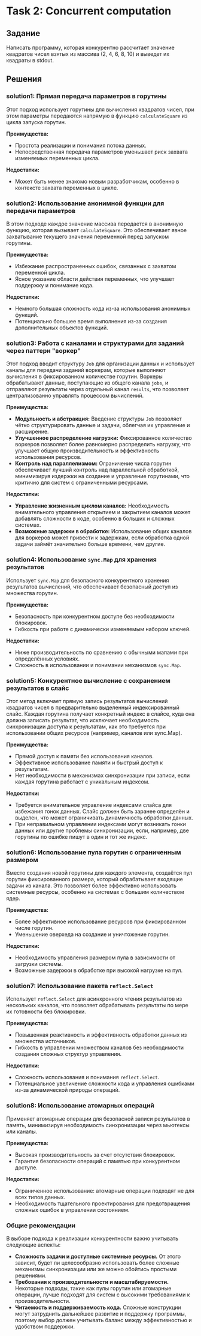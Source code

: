 # Task 2: Concurrent computation

## Задание
Написать программу, которая конкурентно рассчитает значение квадратов чисел взятых из массива (2, 4, 6, 8, 10) и выведет их квадраты в stdout.

## Решения

### solution1: Прямая передача параметров в горутины
Этот подход использует горутины для вычисления квадратов чисел, при этом параметры передаются напрямую в функцию `calculateSquare` из цикла запуска горутин.

**Преимущества:**
- Простота реализации и понимания потока данных.
- Непосредственная передача параметров уменьшает риск захвата изменяемых переменных цикла.

**Недостатки:**
- Может быть менее знакомо новым разработчикам, особенно в контексте захвата переменных в цикле.

### solution2: Использование анонимной функции для передачи параметров
В этом подходе каждое значение массива передается в анонимную функцию, которая вызывает `calculateSquare`. Это обеспечивает явное захватывание текущего значения переменной перед запуском горутины.

**Преимущества:**
- Избежание распространенных ошибок, связанных с захватом переменной цикла.
- Ясное указание области действия переменных, что улучшает поддержку и понимание кода.

**Недостатки:**
- Немного большая сложность кода из-за использования анонимных функций.
- Потенциально большее время выполнения из-за создания дополнительных объектов функций.

### solution3: Работа с каналами и структурами для заданий через паттерн "воркер"
Этот подход вводит структуру `Job` для организации данных и использует каналы для передачи заданий воркерам, которые выполняют вычисления в фиксированном количестве горутин. Воркеры обрабатывают данные, поступающие из общего канала `jobs`, и отправляют результаты через отдельный канал `results`, что позволяет централизованно управлять процессом вычислений.

**Преимущества:**
- **Модульность и абстракция:** Введение структуры `Job` позволяет чётко структурировать данные и задачи, облегчая их управление и расширение.
- **Улучшенное распределение нагрузки:** Фиксированное количество воркеров позволяет более равномерно распределить нагрузку, что улучшает общую производительность и эффективность использования ресурсов.
- **Контроль над параллелизмом:** Ограничение числа горутин обеспечивает лучший контроль над параллельной обработкой, минимизируя издержки на создание и управление горутинами, что критично для систем с ограниченными ресурсами.

**Недостатки:**
- **Управление жизненным циклом каналов:** Необходимость внимательного управления открытием и закрытием каналов может добавлять сложности в коде, особенно в больших и сложных системах.
- **Возможные задержки в обработке:** Использование общих каналов для воркеров может привести к задержкам, если обработка одной задачи займёт значительно больше времени, чем другие.

### solution4: Использование `sync.Map` для хранения результатов
Использует `sync.Map` для безопасного конкурентного хранения результатов вычислений, что обеспечивает безопасный доступ из множества горутин.

**Преимущества:**
- Безопасность при конкурентном доступе без необходимости блокировок.
- Гибкость при работе с динамически изменяемым набором ключей.

**Недостатки:**
- Ниже производительность по сравнению с обычными мапами при определённых условиях.
- Сложность в использовании и понимании механизмов `sync.Map`.

### solution5: Конкурентное вычисление с сохранением результатов в слайс
Этот метод включает прямую запись результатов вычислений квадратов чисел в предварительно выделенный индексированный слайс. Каждая горутина получает конкретный индекс в слайсе, куда она должна записать результат, что исключает необходимость синхронизации доступа к результатам, как это требуется при использовании общих ресурсов (например, каналов или sync.Map).

**Преимущества:**
- Прямой доступ к памяти без использования каналов.
- Эффективное использование памяти и быстрый доступ к результатам.
- Нет необходимости в механизмах синхронизации при записи, если каждая горутина работает с уникальным индексом.

**Недостатки:**
- Требуется внимательное управление индексами слайса для избежания гонок данных. Слайс должен быть заранее определён и выделен, что может ограничивать динамичность обработки данных.
- При неправильном управлении индексами могут возникать гонки данных или другие проблемы синхронизации, если, например, две горутины по ошибке пишут в один и тот же индекс.

### solution6: Использование пула горутин с ограниченным размером
Вместо создания новой горутины для каждого элемента, создаётся пул горутин фиксированного размера, который обрабатывает входящие задачи из канала. Это позволяет более эффективно использовать системные ресурсы, особенно на системах с большим количеством ядер.

**Преимущества:**
- Более эффективное использование ресурсов при фиксированном числе горутин.
- Уменьшение оверхеда на создание и уничтожение горутин.

**Недостатки:**
- Необходимость управления размером пула в зависимости от загрузки системы.
- Возможные задержки в обработке при высокой нагрузке на пул.

### solution7: Использование пакета `reflect.Select`
Использует `reflect.Select` для асинхронного чтения результатов из нескольких каналов, что позволяет обрабатывать результаты по мере их готовности без блокировки.

**Преимущества:**
- Повышенная реактивность и эффективность обработки данных из множества источников.
- Гибкость в управлении множеством каналов без необходимости создания сложных структур управления.

**Недостатки:**
- Сложность использования и понимания `reflect.Select`.
- Потенциальное увеличение сложности кода и управления ошибками из-за динамической природы операций.

### solution8: Использование атомарных операций
Применяет атомарные операции для безопасной записи результатов в память, минимизируя необходимость синхронизации через мьютексы или каналы.

**Преимущества:**
- Высокая производительность за счет отсутствия блокировок.
- Гарантия безопасности операций с памятью при конкурентном доступе.

**Недостатки:**
- Ограниченное использование: атомарные операции подходят не для всех типов данных.
- Необходимость тщательного проектирования для предотвращения сложных ошибок в управлении состоянием.

### Общие рекомендации
В выборе подхода к реализации конкурентности важно учитывать следующие аспекты:
- **Сложность задачи и доступные системные ресурсы.** От этого зависит, будет ли целесообразно использовать более сложные механизмы синхронизации или же можно обойтись простыми решениями.
- **Требования к производительности и масштабируемости.** Некоторые подходы, такие как пулы горутин или атомарные операции, лучше подходят для систем с высокими требованиями к производительности.
- **Читаемость и поддерживаемость кода.** Сложные конструкции могут затруднить дальнейшее развитие и поддержку программы, поэтому выбор должен учитывать баланс между эффективностью и удобством поддержки.
